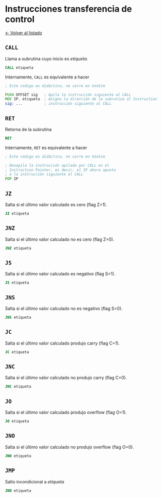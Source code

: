 # Instrucciones transferencia de control

[&larr; Volver al listado](./listado)

## `CALL`

Llama a subrutina cuyo inicio es _etiqueta_.

```asm
CALL etiqueta
```

Internamente, `CALL` es equivalente a hacer

```asm
; Este código es didáctico, no corre en VonSim

PUSH OFFSET sig   ; Apila la instrucción siguiente al CALL
MOV IP, etiqueta  ; Asigna la dirección de la subrutina al Instruction Pointer
sig: ...          ; instrucción siguiente al CALL
```

## `RET`

Retorna de la subrutina

```asm
RET
```

Internamente, `RET` es equivalente a hacer

```asm
; Este código es didáctico, no corre en VonSim

; Desapila la instrucción apilada por CALL en el
; Instruction Pointer, es decir, el IP ahora apunta
; a la instrucción siguiente al CALL
POP IP
```

## `JZ`

Salta si el último valor calculado es cero (flag Z=1).

```asm
JZ etiqueta
```

## `JNZ`

Salta si el último valor calculado no es cero (flag Z=0).

```asm
JNZ etiqueta
```

## `JS`

Salta si el último valor calculado es negativo (flag S=1).

```asm
JS etiqueta
```

## `JNS`

Salta si el último valor calculado no es negativo (flag S=0).

```asm
JNS etiqueta
```

## `JC`

Salta si el último valor calculado produjo carry (flag C=1).

```asm
JC etiqueta
```

## `JNC`

Salta si el último valor calculado no produjo carry (flag C=0).

```asm
JNC etiqueta
```

## `JO`

Salta si el último valor calculado produjo overflow (flag O=1).

```asm
JO etiqueta
```

## `JNO`

Salta si el último valor calculado no produjo overflow (flag O=0).

```asm
JNO etiqueta
```

## `JMP`

Salto incondicional a _etiqueta_

```asm
JNO etiqueta
```
